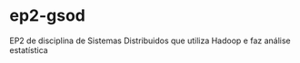 # ep2-gsod
EP2 de disciplina de Sistemas Distribuidos que utiliza Hadoop e faz análise estatística 
